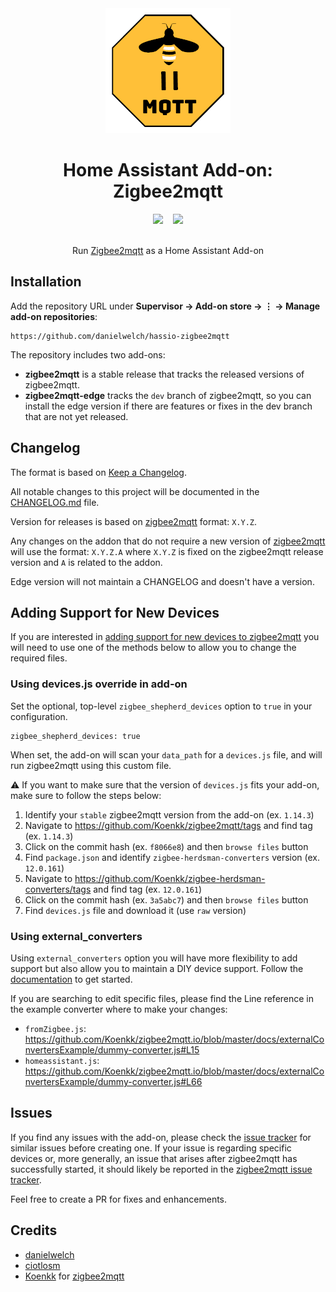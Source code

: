 <div align="center">
<img src="images/logo.png">
<h1>Home Assistant Add-on: Zigbee2mqtt</h1>
<div style="display: flex; justify-content: center;">
  <a style="margin-right: 0.5rem;" href="https://dev.azure.com/danielwelch2101/hassio-zigbee2mqtt/_build?definitionId=1&_a=summary">
    <img src="https://img.shields.io/azure-devops/build/danielwelch2101/fdcd83e4-a36e-473f-80f8-6a1bd49fdb3a/1?label=build&logo=azure-pipelines&style=flat-square">
  </a>
  <a style="margin-left: 0.5rem;" href="https://cloud.docker.com/u/dwelch2101/repository/docker/dwelch2101/zigbee2mqtt-armhf">
    <img src="https://img.shields.io/docker/pulls/dwelch2101/zigbee2mqtt-armhf.svg?style=flat-square&logo=docker">
  </a>
</div>
<br>
<p>Run <a href="https://www.zigbee2mqtt.io">Zigbee2mqtt</a> as a Home Assistant Add-on</p>
</div>

## Installation

Add the repository URL under **Supervisor → Add-on store → ⋮ → Manage add-on repositories**:

    https://github.com/danielwelch/hassio-zigbee2mqtt

The repository includes two add-ons:

- **zigbee2mqtt** is a stable release that tracks the released versions of zigbee2mqtt.
- **zigbee2mqtt-edge** tracks the `dev` branch of zigbee2mqtt, so you can install the edge version if there are features or fixes in the dev branch that are not yet released.

## Changelog
The format is based on [Keep a Changelog](http://keepachangelog.com/en/1.0.0/).

All notable changes to this project will be documented in the [CHANGELOG.md](zigbee2mqtt/CHANGELOG.md) file.

Version for releases is based on [zigbee2mqtt](https://github.com/Koenkk/zigbee2mqtt) format: `X.Y.Z`.

Any changes on the addon that do not require a new version of [zigbee2mqtt](https://github.com/Koenkk/zigbee2mqtt) will use the format: `X.Y.Z.A` where `X.Y.Z` is fixed on the zigbee2mqtt release version and `A` is related to the addon.

Edge version will not maintain a CHANGELOG and doesn't have a version.

## Adding Support for New Devices
If you are interested in [adding support for new devices to zigbee2mqtt](https://www.zigbee2mqtt.io/how_tos/how_to_support_new_devices.html) you will need to use one of the methods below to allow you to change the required files.

### Using devices.js override in add-on

Set the optional, top-level `zigbee_shepherd_devices` option to `true` in your configuration. 

```
zigbee_shepherd_devices: true
```

When set, the add-on will scan your `data_path` for a `devices.js` file, and will run zigbee2mqtt using this custom file.

:warning: If you want to make sure that the version of `devices.js` fits your add-on, make sure to follow the steps below:

1. Identify your `stable` zigbee2mqtt version from the add-on (ex. `1.14.3`)
2. Navigate to https://github.com/Koenkk/zigbee2mqtt/tags and find tag (ex. `1.14.3`)
3. Click on the commit hash (ex. `f8066e8`) and then `browse files` button
4. Find `package.json` and identify `zigbee-herdsman-converters` version (ex. `12.0.161`)
5. Navigate to https://github.com/Koenkk/zigbee-herdsman-converters/tags and find tag (ex. `12.0.161`)
6. Click on the commit hash (ex. `3a5abc7`) and then `browse files` button
7. Find `devices.js` file and download it (use `raw` version)

### Using external_converters

Using `external_converters` option you will have more flexibility to add support but also allow you to maintain a DIY device support. Follow the [documentation](https://www.zigbee2mqtt.io/information/configuration.html#external-converters-configuration) to get started.

If you are searching to edit specific files, please find the Line reference in the example converter where to make your changes:

- `fromZigbee.js`: https://github.com/Koenkk/zigbee2mqtt.io/blob/master/docs/externalConvertersExample/dummy-converter.js#L15
- `homeassistant.js`: https://github.com/Koenkk/zigbee2mqtt.io/blob/master/docs/externalConvertersExample/dummy-converter.js#L66

## Issues

If you find any issues with the add-on, please check the [issue tracker](https://github.com/danielwelch/hassio-zigbee2mqtt/issues) for similar issues before creating one. If your issue is regarding specific devices or, more generally, an issue that arises after zigbee2mqtt has successfully started, it should likely be reported in the [zigbee2mqtt issue tracker](https://github.com/Koenkk/zigbee2mqtt/issues).

Feel free to create a PR for fixes and enhancements. 

## Credits
- [danielwelch](https://github.com/danielwelch)
- [ciotlosm](https://github.com/ciotlosm)
- [Koenkk](https://github.com/Koenkk) for [zigbee2mqtt](https://github.com/Koenkk/zigbee2mqtt)
